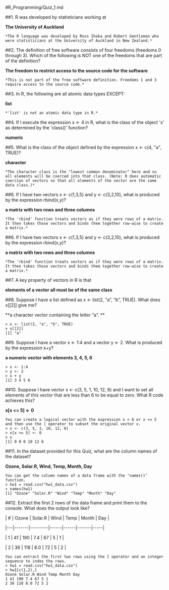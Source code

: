 #R_Programming/Quiz_1.md

##1. R was developed by statisticians working at

**The University of Auckland**

	*The R language was developed by Ross Ihaka and Robert Gentleman who were statisticians at the University of Auckland in New Zealand.*

##2. The definition of free software consists of four freedoms (freedoms 0 through 3). Which of the following is NOT one of the freedoms that are part of the definition?

**The freedom to restrict access to the source code for the software**

	*This is not part of the free software definition. Freedoms 1 and 3 require access to the source code.*

##3. In R, the following are all atomic data types EXCEPT:

**list**

	*'list' is not an atomic data type in R.*

##4. If I execute the expression x <- 4 in R, what is the class of the object 'x' as determined by the 'class()' function?

**numeric**

##5. What is the class of the object defined by the expression x <- c(4, "a", TRUE)?

**character**

	*The character class is the "lowest common denominator" here and so all elements will be coerced into that class. (Note: R does automatic coercion of vectors so that all elements of the vector are the same data class.)*

##6. If I have two vectors x <- c(1,3,5) and y <- c(3,2,10), what is produced by the expression rbind(x,y)?

**a matrix with two rows and three columns**

	*The 'rbind' function treats vectors as if they were rows of a matrix. It then takes those vectors and binds them together row-wise to create a matrix.*

##6. If I have two vectors x <- c(1,3,5) and y <- c(3,2,10), what is produced by the expression rbind(x,y)?

**a matrix with two rows and three columns**

	*The 'rbind' function treats vectors as if they were rows of a matrix. It then takes those vectors and binds them together row-wise to create a matrix.*

##7. A key property of vectors in R is that

**elements of a vector all must be of the same class**

##8. Suppose I have a list defined as x <- list(2, “a”, “b”, TRUE). What does x[[2]] give me?

**a character vector containing the letter “a”. **

	> x <- list(2, "a", "b", TRUE)
	> x[[2]]
	[1] "a"

##9. Suppose I have a vector x <- 1:4 and a vector y <- 2. What is produced by the expression x+y? 

**a numeric vector with elements 3, 4, 5, 6**

	> x <- 1:4
	> y <- 2
	> x + y
	[1] 3 4 5 6

##10. Suppose I have vector x <- c(3, 5, 1, 10, 12, 6) and I want to set all elements of this vector that are less than 6 to be equal to zero. What R code achieves this? 

**x[x <= 5] <- 0**

	You can create a logical vector with the expression x < 6 or x <= 5 and then use the [ operator to subset the original vector x.
	> x <- c(3, 5, 1, 10, 12, 6)
	> x[x <= 5] <- 0
	> x
	[1] 0 0 0 10 12 6

##11. In the dataset provided for this Quiz, what are the column names of the dataset?

**Ozone, Solar.R, Wind, Temp, Month, Day**

	You can get the column names of a data frame with the ‘names()’ function.
	> hw1 = read.csv("hw1_data.csv")
	> names(hw1)
	[1] "Ozone" "Solar.R" "Wind" "Temp" "Month" "Day"

##12. Extract the first 2 rows of the data frame and print them to the console. What does the output look like?

 | # | Ozone | Solar.R | Wind | Temp | Month | Day |

 |---|-------|---------|------|------|-------|-----|

 | 1 | 41 | 190 | 7.4 | 67 | 5 | 1 |

 | 2 | 36 | 118 | 8.0 | 72 | 5 | 2 |
 

	You can extract the first two rows using the [ operator and an integer sequence to index the rows.
	> hw1 = read.csv("hw1_data.csv")
	> hw1[c(1,2),]
	Ozone Solar.R Wind Temp Month Day
	1 41 190 7.4 67 5 1
	2 36 118 8.0 72 5 2


